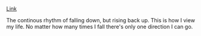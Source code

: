 [Link](file:///C:/Users/Christine/Documents/School%20Stuff/ART%2074/sketch_3.html)

The continous rhythm of falling down, but rising back up. This is how I view my life. No matter how many times I fall there's only one direction I can go.

